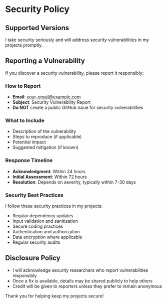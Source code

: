 # Security Policy

## Supported Versions

I take security seriously and will address security vulnerabilities in my projects promptly.

## Reporting a Vulnerability

If you discover a security vulnerability, please report it responsibly:

### How to Report
- **Email**: [your-email@example.com](mailto:your-email@example.com)
- **Subject**: Security Vulnerability Report
- **Do NOT** create a public GitHub issue for security vulnerabilities

### What to Include
- Description of the vulnerability
- Steps to reproduce (if applicable)
- Potential impact
- Suggested mitigation (if known)

### Response Timeline
- **Acknowledgment**: Within 24 hours
- **Initial Assessment**: Within 72 hours
- **Resolution**: Depends on severity, typically within 7-30 days

### Security Best Practices
I follow these security practices in my projects:
- Regular dependency updates
- Input validation and sanitization
- Secure coding practices
- Authentication and authorization
- Data encryption where applicable
- Regular security audits

## Disclosure Policy
- I will acknowledge security researchers who report vulnerabilities responsibly
- Once a fix is available, details may be shared publicly to help others
- Credit will be given to reporters unless they prefer to remain anonymous

Thank you for helping keep my projects secure!